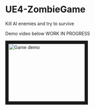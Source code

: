 # UE4-ZombieGame
Kill AI enemies and try to survive

Demo video below WORK IN PROGRESS

<a href="http://www.youtube.com/watch?feature=player_embedded&v=HsXOs2eEkCQ&feature
" target="_blank"><img src="http://img.youtube.com/vi/HsXOs2eEkCQ&feature/0.jpg" 
alt="Game demo" width="240" height="180" border="10" /></a>
